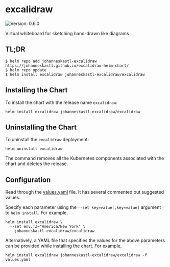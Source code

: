 # excalidraw

![Version: 0.6.0](https://img.shields.io/badge/Version-0.6.0-informational?style=flat-square)

Virtual whiteboard for sketching hand-drawn like diagrams

## TL;DR
```console
$ helm repo add johanneskastl-excalidraw https://johanneskastl.github.io/excalidraw-helm-chart/
$ helm repo update
$ helm install excalidraw johanneskastl-excalidraw/excalidraw
```

## Installing the Chart
To install the chart with the release name `excalidraw`:
```console
helm install excalidraw johanneskastl-excalidraw/excalidraw
```

## Uninstalling the Chart
To uninstall the `excalidraw` deployment:
```console
helm uninstall excalidraw
```
The command removes all the Kubernetes components associated with the chart and deletes the release.

## Configuration

Read through the [values.yaml](./values.yaml) file. It has several commented out suggested values.

Specify each parameter using the `--set key=value[,key=value]` argument to `helm install`. For example,
```console
helm install excalidraw \
  --set env.TZ="America/New York" \
    johanneskastl-excalidraw/excalidraw
```

Alternatively, a YAML file that specifies the values for the above parameters can be provided while installing the chart.
For example,
```console
helm install excalidraw johanneskastl-excalidraw/excalidraw -f values.yaml
```

